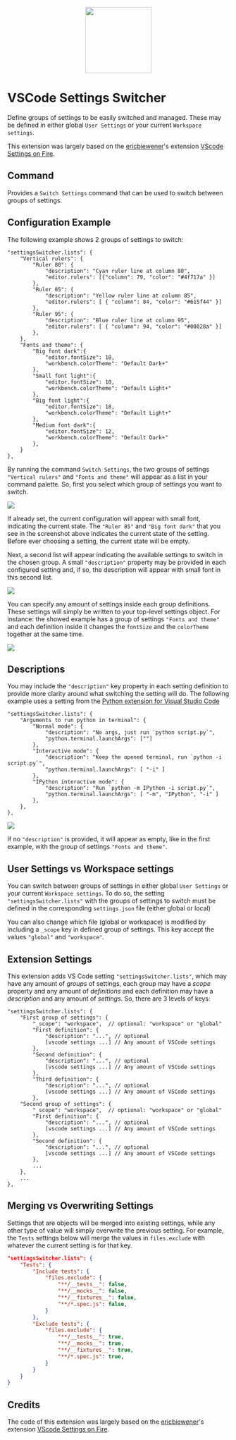 <p align="center">
    <img height="150px" src="images/icon.png"/>
</p>

# VSCode Settings Switcher

Define groups of settings to be easily switched and managed. These may be
defined in either global `User Settings` or your current `Workspace settings`.

This extension was largely based on the
[ericbiewener](https://github.com/ericbiewener)'s extension [VScode Settings on
Fire](https://github.com/ericbiewener/vscode-settings-on-fire).

## Command

Provides a `Switch Settings` command that can be used to switch between groups
of settings.

## Configuration Example

The following example shows 2 groups of settings to switch:

```jsonc
"settingsSwitcher.lists": {
    "Vertical rulers": {
        "Ruler 80": {
            "description": "Cyan ruler line at column 80",
            "editor.rulers": [{"column": 79, "color": "#4f717a" }]
        },
        "Ruler 85": {
            "description": "Yellow ruler line at column 85",
            "editor.rulers": [ { "column": 84, "color": "#615f44" }]
        },
        "Ruler 95": {
            "description": "Blue ruler line at column 95",
            "editor.rulers": [ { "column": 94, "color": "#00028a" }]
        },
    },
    "Fonts and theme": {
        "Big font dark":{
            "editor.fontSize": 18,
            "workbench.colorTheme": "Default Dark+"
        },
        "Small font light":{
            "editor.fontSize": 10,
            "workbench.colorTheme": "Default Light+"
        },
        "Big font light":{
            "editor.fontSize": 18,
            "workbench.colorTheme": "Default Light+"
        },
        "Medium font dark":{
            "editor.fontSize": 12,
            "workbench.colorTheme": "Default Dark+"
        },
    }
},
```

By running the command `Switch Settings`, the two groups of settings `"Vertical
rulers"` and `"Fonts and theme"` will appear as a list in your command palette.
So, first you select which group of settings you want to switch.

![](images/list1.png)

If already set, the current configuration will appear with small font,
indicating the current state. The `"Ruler 85"` and `"Big font dark"` that you
see in the screenshot above indicates the current state of the setting. Before
ever choosing a setting, the current state will be empty.

Next, a second list will appear indicating the available settings to switch in
the chosen group. A small `"description"` property may be provided in each
configured setting and, if so, the description will appear with small font in
this second list.

![](images/list2.png)

You can specify any amount of settings inside each group definitions. These
settings will simply be written to your top-level settings object. For instance:
the showed example has a group of settings `"Fonts and theme"` and each
definition inside it changes the `fontSize` and the `colorTheme` together at the
same time.

![](images/example.gif)

## Descriptions

You may include the `"description"` key property in each setting definition to
provide more clarity around what switching the setting will do. The following
example uses a setting from the [Python extension for Visual Studio
Code](https://github.com/Microsoft/vscode-python)

```jsonc
"settingsSwitcher.lists": {
    "Arguments to run python in terminal": {
        "Normal mode": {
            "description": "No args, just run `python script.py`",
            "python.terminal.launchArgs": [""]
        },
        "Interactive mode": {
            "description": "Keep the opened terminal, run `python -i script.py`",
            "python.terminal.launchArgs": [ "-i" ]
        },
        "IPython interactive mode": {
            "description": "Run `python -m IPython -i script.py`",
            "python.terminal.launchArgs": [ "-m", "IPython", "-i" ]
        },
    },
},
```

![](images/python.png)

If no `"description"` is provided, it will appear as empty, like in the first
example, with the group of settings `"Fonts and theme"`.

## User Settings vs Workspace settings

You can switch between groups of settings in either global `User Settings` or
your current `Workspace settings`. To do so, the setting
`"settingsSwitcher.lists"` with the groups of settings to switch must be defined
in the corresponding `settings.json` file (either global or local)

You can also change which file (global or workspace) is modified by
including a `_scope` key in defined group of settings. This key accept the
values `"global"` and `"workspace"`.

## Extension Settings

This extension adds VS Code setting `"settingsSwitcher.lists"`, which may have
any amount of _groups_ of settings, each group may have a _scope_ property and
any amount of _definitions_ and each definition may have a _description_ and any
amount of _settings_. So, there are 3 levels of keys:

```jsonc
"settingsSwitcher.lists": {
    "First group of settings": {
        "_scope": "workspace",  // optional: "workspace" or "global"
        "First definition": {
            "description": "...", // optional
            [vscode settings ...] // Any amount of VSCode settings
        },
        "Second definition": {
            "description": "...", // optional
            [vscode settings ...] // Any amount of VSCode settings
        },
        "Third definition": {
            "description": "...", // optional
            [vscode settings ...] // Any amount of VSCode settings
        },
    "Second group of settings": {
        "_scope": "workspace",  // optional: "workspace" or "global"
        "First definition": {
            "description": "...", // optional
            [vscode settings ...] // Any amount of VSCode settings
        },
        "Second definition": {
            "description": "...", // optional
            [vscode settings ...] // Any amount of VSCode settings
        },
        ...
    },
    ...
},
```

## Merging vs Overwriting Settings

Settings that are objects will be merged into existing settings, while any other
type of value will simply overwrite the previous setting. For example, the
`Tests` settings below will merge the values in `files.exclude` with whatever
the current setting is for that key.

```json
"settingsSwitcher.lists": {
    "Tests": {
        "Include tests": {
            "files.exclude": {
                "**/__tests__": false,
                "**/__mocks__": false,
                "**/__fixtures__": false,
                "**/*.spec.js": false,
            }
        },
        "Exclude tests": {
            "files.exclude": {
                "**/__tests__": true,
                "**/__mocks__": true,
                "**/__fixtures__": true,
                "**/*.spec.js": true,
            }
        }
    }
}
```

## Credits

The code of this extension was largely based on the
[ericbiewener](https://github.com/ericbiewener)'s extension [VScode Settings on
Fire](https://github.com/ericbiewener/vscode-settings-on-fire).
